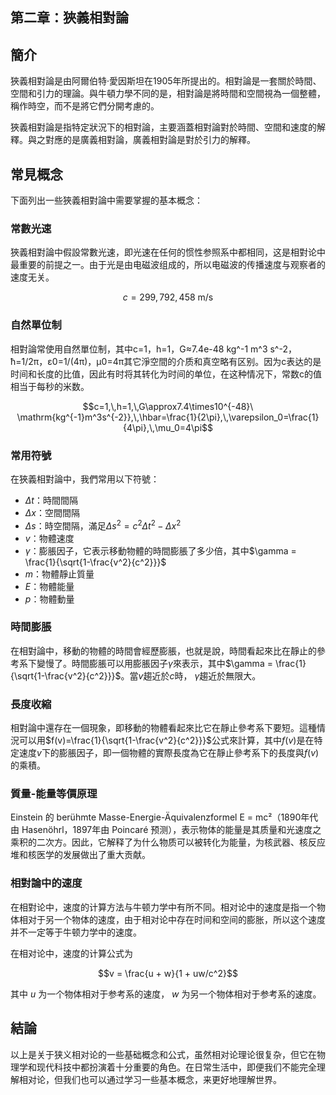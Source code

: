 ## 第二章：狹義相對論

## 簡介

狹義相對論是由阿爾伯特·愛因斯坦在1905年所提出的。相對論是一套關於時間、空間和引力的理論。與牛頓力學不同的是，相對論是將時間和空間視為一個整體，稱作時空，而不是將它們分開考慮的。

狹義相對論是指特定狀況下的相對論，主要涵蓋相對論對於時間、空間和速度的解釋。與之對應的是廣義相對論，廣義相對論是對於引力的解釋。

## 常見概念

下面列出一些狹義相對論中需要掌握的基本概念：

### 常數光速

狹義相對論中假設常數光速，即光速在任何的惯性参照系中都相同，这是相對论中最重要的前提之一。由于光是由电磁波组成的，所以电磁波的传播速度与观察者的速度无关。

$$c = 299,792,458\ \mathrm{m/s}$$

### 自然單位制

相對論常使用自然單位制，其中c=1，h=1，G≈7.4e-48 kg^-1 m^3 s^-2，ħ=1/2π，ε0=1/(4π)，μ0=4π其它淨空間的介质和真空略有区别。因为c表达的是时间和长度的比值，因此有时将其转化为时间的单位，在这种情况下，常数c的值相当于每秒的米数。

$$c=1,\,h=1,\,G\approx7.4\times10^{-48}\ \mathrm{kg^{-1}m^3s^{-2}},\,\hbar=\frac{1}{2\pi},\,\varepsilon_0=\frac{1}{4\pi},\,\mu_0=4\pi$$

### 常用符號

在狹義相對論中，我們常用以下符號：

- $\Delta t$：時間間隔
- $\Delta x$：空間間隔
- $\Delta s$：時空間隔，滿足$\Delta s^2 = c^2\Delta t^2 - \Delta x^2$
- $v$：物體速度
- $\gamma$：膨脹因子，它表示移動物體的時間膨脹了多少倍，其中$\gamma = \frac{1}{\sqrt{1-\frac{v^2}{c^2}}}$
- $m$：物體靜止質量
- $E$：物體能量
- $p$：物體動量

### 時間膨脹

在相對論中，移動的物體的時間會經歷膨脹，也就是說，時間看起來比在靜止的參考系下變慢了。時間膨脹可以用膨脹因子$\gamma$來表示，其中$\gamma = \frac{1}{\sqrt{1-\frac{v^2}{c^2}}}$。當$v$趨近於$c$時， $\gamma$趨近於無限大。

### 長度收縮

相對論中還存在一個現象，即移動的物體看起來比它在靜止參考系下要短。這種情況可以用$f(v)=\frac{1}{\sqrt{1-\frac{v^2}{c^2}}}$公式來計算，其中$f(v)$是在特定速度$v$下的膨脹因子，即一個物體的實際長度為它在靜止參考系下的長度與$f(v)$的乘積。

### 質量-能量等價原理

Einstein 的 berühmte Masse-Energie-Äquivalenzformel E = mc²（1890年代由 Hasenöhrl，1897年由 Poincaré 预测），表示物体的能量是其质量和光速度之乘积的二次方。因此，它解释了为什么物质可以被转化为能量，为核武器、核反应堆和核医学的发展做出了重大贡献。

### 相對論中的速度

在相對论中，速度的计算方法与牛顿力学中有所不同。相对论中的速度是指一个物体相对于另一个物体的速度，由于相对论中存在时间和空间的膨胀，所以这个速度并不一定等于牛顿力学中的速度。

在相对论中，速度的计算公式为

$$v = \frac{u + w}{1 + uw/c^2}$$

其中 $u$ 为一个物体相对于参考系的速度， $w$ 为另一个物体相对于参考系的速度。

## 結論

以上是关于狭义相对论的一些基础概念和公式，虽然相对论理论很复杂，但它在物理学和现代科技中都扮演着十分重要的角色。在日常生活中，即便我们不能完全理解相对论，但我们也可以通过学习一些基本概念，来更好地理解世界。